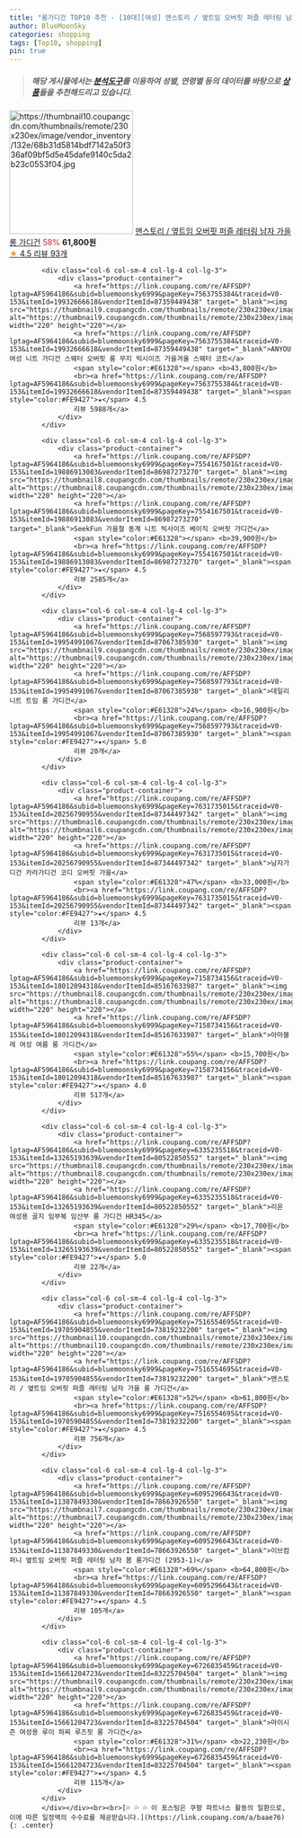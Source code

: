 ```yaml
---
title: "롱가디건 TOP10 추천 - [10대][여성] 맨스토리 / 옆트임 오버핏 퍼즐 레터링 남자 가을 롱 가디건"
author: BlueMoonSky
categories: shopping
tags: [Top10, shopping]
pin: true
---
```


> ##### 해당 게시물에서는 [**분석도구**](https://itemscout.io/)를 이용하여 **성별**, **연령별** 등의 데이터를 바탕으로 [**상품**](https://link.coupang.com/a/baae76)들을 추천해드리고 있습니다.
<div class="container"><div class="row">
            <div class="col-6 col-sm-4 col-lg-4 col-lg-3">
                <div class="product-container">
                    <a href="https://link.coupang.com/re/AFFSDP?lptag=AF5964186&subid=bluemoonsky6999&pageKey=7516554695&traceid=V0-153&itemId=19705904855&vendorItemId=73819232200" target="_blank"><img src="https://thumbnail10.coupangcdn.com/thumbnails/remote/230x230ex/image/vendor_inventory/132e/68b31d5814bdf7142a50f336af09bf5d5e45dafe9140c5da2b23c0553f04.jpg" alt="https://thumbnail10.coupangcdn.com/thumbnails/remote/230x230ex/image/vendor_inventory/132e/68b31d5814bdf7142a50f336af09bf5d5e45dafe9140c5da2b23c0553f04.jpg" width="220" height="220"></a>
                    <a href="https://link.coupang.com/re/AFFSDP?lptag=AF5964186&subid=bluemoonsky6999&pageKey=7516554695&traceid=V0-153&itemId=19705904855&vendorItemId=73819232200" target="_blank">맨스토리 / 옆트임 오버핏 퍼즐 레터링 남자 가을 롱 가디건</a>
                    <span style="color:#E61328">58%</span> <b>61,800원</b>
                    <br><a href="https://link.coupang.com/re/AFFSDP?lptag=AF5964186&subid=bluemoonsky6999&pageKey=7516554695&traceid=V0-153&itemId=19705904855&vendorItemId=73819232200" target="_blank"><span style="color:#FE9427">★</span> 4.5
                    리뷰 93개</a>
                </div>
            </div>
            
            <div class="col-6 col-sm-4 col-lg-4 col-lg-3">
                <div class="product-container">
                    <a href="https://link.coupang.com/re/AFFSDP?lptag=AF5964186&subid=bluemoonsky6999&pageKey=7563755384&traceid=V0-153&itemId=19932666618&vendorItemId=87359449438" target="_blank"><img src="https://thumbnail9.coupangcdn.com/thumbnails/remote/230x230ex/image/vendor_inventory/2ba7/eed11a03d983830c31d834405c57277cc016dc3b2b8dcd52a960fa0044ab.jpg" alt="https://thumbnail9.coupangcdn.com/thumbnails/remote/230x230ex/image/vendor_inventory/2ba7/eed11a03d983830c31d834405c57277cc016dc3b2b8dcd52a960fa0044ab.jpg" width="220" height="220"></a>
                    <a href="https://link.coupang.com/re/AFFSDP?lptag=AF5964186&subid=bluemoonsky6999&pageKey=7563755384&traceid=V0-153&itemId=19932666618&vendorItemId=87359449438" target="_blank">ANYOU 여성 니트 가디건 스웨터 오버핏 롱 무지 빅시이즈 가을겨울 스웨터 코트</a>
                    <span style="color:#E61328"></span> <b>43,800원</b>
                    <br><a href="https://link.coupang.com/re/AFFSDP?lptag=AF5964186&subid=bluemoonsky6999&pageKey=7563755384&traceid=V0-153&itemId=19932666618&vendorItemId=87359449438" target="_blank"><span style="color:#FE9427">★</span> 4.5
                    리뷰 5988개</a>
                </div>
            </div>
            
            <div class="col-6 col-sm-4 col-lg-4 col-lg-3">
                <div class="product-container">
                    <a href="https://link.coupang.com/re/AFFSDP?lptag=AF5964186&subid=bluemoonsky6999&pageKey=7554167501&traceid=V0-153&itemId=19886913083&vendorItemId=86987273270" target="_blank"><img src="https://thumbnail8.coupangcdn.com/thumbnails/remote/230x230ex/image/vendor_inventory/643f/7345a613557f2d74835c01df455f0fa8eba37c839792b28c154609694668.jpg" alt="https://thumbnail8.coupangcdn.com/thumbnails/remote/230x230ex/image/vendor_inventory/643f/7345a613557f2d74835c01df455f0fa8eba37c839792b28c154609694668.jpg" width="220" height="220"></a>
                    <a href="https://link.coupang.com/re/AFFSDP?lptag=AF5964186&subid=bluemoonsky6999&pageKey=7554167501&traceid=V0-153&itemId=19886913083&vendorItemId=86987273270" target="_blank">SeekFun 가을철 동계 니트 빅사이즈 베이직 오버핏 가디건</a>
                    <span style="color:#E61328"></span> <b>39,900원</b>
                    <br><a href="https://link.coupang.com/re/AFFSDP?lptag=AF5964186&subid=bluemoonsky6999&pageKey=7554167501&traceid=V0-153&itemId=19886913083&vendorItemId=86987273270" target="_blank"><span style="color:#FE9427">★</span> 4.5
                    리뷰 2585개</a>
                </div>
            </div>
            
            <div class="col-6 col-sm-4 col-lg-4 col-lg-3">
                <div class="product-container">
                    <a href="https://link.coupang.com/re/AFFSDP?lptag=AF5964186&subid=bluemoonsky6999&pageKey=7568597793&traceid=V0-153&itemId=19954991067&vendorItemId=87067385930" target="_blank"><img src="https://thumbnail9.coupangcdn.com/thumbnails/remote/230x230ex/image/vendor_inventory/f42d/9a8e775e59aca271a4dc96a0d91ede89ef4a4763c53873d8c71dca2248e2.jpg" alt="https://thumbnail9.coupangcdn.com/thumbnails/remote/230x230ex/image/vendor_inventory/f42d/9a8e775e59aca271a4dc96a0d91ede89ef4a4763c53873d8c71dca2248e2.jpg" width="220" height="220"></a>
                    <a href="https://link.coupang.com/re/AFFSDP?lptag=AF5964186&subid=bluemoonsky6999&pageKey=7568597793&traceid=V0-153&itemId=19954991067&vendorItemId=87067385930" target="_blank">데일리 니트 트임 롱 가디건</a>
                    <span style="color:#E61328">24%</span> <b>16,900원</b>
                    <br><a href="https://link.coupang.com/re/AFFSDP?lptag=AF5964186&subid=bluemoonsky6999&pageKey=7568597793&traceid=V0-153&itemId=19954991067&vendorItemId=87067385930" target="_blank"><span style="color:#FE9427">★</span> 5.0
                    리뷰 20개</a>
                </div>
            </div>
            
            <div class="col-6 col-sm-4 col-lg-4 col-lg-3">
                <div class="product-container">
                    <a href="https://link.coupang.com/re/AFFSDP?lptag=AF5964186&subid=bluemoonsky6999&pageKey=7631735015&traceid=V0-153&itemId=20256790955&vendorItemId=87344497342" target="_blank"><img src="https://thumbnail6.coupangcdn.com/thumbnails/remote/230x230ex/image/vendor_inventory/cd2b/c5ceff2c8cdab1b58d62276279fce73b91907245c7222590e4e336af5c77.png" alt="https://thumbnail6.coupangcdn.com/thumbnails/remote/230x230ex/image/vendor_inventory/cd2b/c5ceff2c8cdab1b58d62276279fce73b91907245c7222590e4e336af5c77.png" width="220" height="220"></a>
                    <a href="https://link.coupang.com/re/AFFSDP?lptag=AF5964186&subid=bluemoonsky6999&pageKey=7631735015&traceid=V0-153&itemId=20256790955&vendorItemId=87344497342" target="_blank">남자가디건 카라가디건 코디 오버핏 가을</a>
                    <span style="color:#E61328">47%</span> <b>33,000원</b>
                    <br><a href="https://link.coupang.com/re/AFFSDP?lptag=AF5964186&subid=bluemoonsky6999&pageKey=7631735015&traceid=V0-153&itemId=20256790955&vendorItemId=87344497342" target="_blank"><span style="color:#FE9427">★</span> 4.5
                    리뷰 13개</a>
                </div>
            </div>
            
            <div class="col-6 col-sm-4 col-lg-4 col-lg-3">
                <div class="product-container">
                    <a href="https://link.coupang.com/re/AFFSDP?lptag=AF5964186&subid=bluemoonsky6999&pageKey=7158734156&traceid=V0-153&itemId=18012094318&vendorItemId=85167633987" target="_blank"><img src="https://thumbnail8.coupangcdn.com/thumbnails/remote/230x230ex/image/vendor_inventory/b248/4af55ff9da192d5b8039c6e848d9f60202b42abcfed9014c64db4d6bdbee.jpg" alt="https://thumbnail8.coupangcdn.com/thumbnails/remote/230x230ex/image/vendor_inventory/b248/4af55ff9da192d5b8039c6e848d9f60202b42abcfed9014c64db4d6bdbee.jpg" width="220" height="220"></a>
                    <a href="https://link.coupang.com/re/AFFSDP?lptag=AF5964186&subid=bluemoonsky6999&pageKey=7158734156&traceid=V0-153&itemId=18012094318&vendorItemId=85167633987" target="_blank">아마블레 여성 여름 롱 가디건</a>
                    <span style="color:#E61328">55%</span> <b>15,700원</b>
                    <br><a href="https://link.coupang.com/re/AFFSDP?lptag=AF5964186&subid=bluemoonsky6999&pageKey=7158734156&traceid=V0-153&itemId=18012094318&vendorItemId=85167633987" target="_blank"><span style="color:#FE9427">★</span> 4.0
                    리뷰 517개</a>
                </div>
            </div>
            
            <div class="col-6 col-sm-4 col-lg-4 col-lg-3">
                <div class="product-container">
                    <a href="https://link.coupang.com/re/AFFSDP?lptag=AF5964186&subid=bluemoonsky6999&pageKey=6335235518&traceid=V0-153&itemId=13265193639&vendorItemId=80522850552" target="_blank"><img src="https://thumbnail8.coupangcdn.com/thumbnails/remote/230x230ex/image/rs_quotation_api/ubk3rve4/6824d7951f0648e5812ef30c3dde80ba.jpg" alt="https://thumbnail8.coupangcdn.com/thumbnails/remote/230x230ex/image/rs_quotation_api/ubk3rve4/6824d7951f0648e5812ef30c3dde80ba.jpg" width="220" height="220"></a>
                    <a href="https://link.coupang.com/re/AFFSDP?lptag=AF5964186&subid=bluemoonsky6999&pageKey=6335235518&traceid=V0-153&itemId=13265193639&vendorItemId=80522850552" target="_blank">리온 여성용 골지 임부복 임산부 롱 가디건 HR345</a>
                    <span style="color:#E61328">29%</span> <b>17,700원</b>
                    <br><a href="https://link.coupang.com/re/AFFSDP?lptag=AF5964186&subid=bluemoonsky6999&pageKey=6335235518&traceid=V0-153&itemId=13265193639&vendorItemId=80522850552" target="_blank"><span style="color:#FE9427">★</span> 5.0
                    리뷰 22개</a>
                </div>
            </div>
            
            <div class="col-6 col-sm-4 col-lg-4 col-lg-3">
                <div class="product-container">
                    <a href="https://link.coupang.com/re/AFFSDP?lptag=AF5964186&subid=bluemoonsky6999&pageKey=7516554695&traceid=V0-153&itemId=19705904855&vendorItemId=73819232200" target="_blank"><img src="https://thumbnail10.coupangcdn.com/thumbnails/remote/230x230ex/image/vendor_inventory/132e/68b31d5814bdf7142a50f336af09bf5d5e45dafe9140c5da2b23c0553f04.jpg" alt="https://thumbnail10.coupangcdn.com/thumbnails/remote/230x230ex/image/vendor_inventory/132e/68b31d5814bdf7142a50f336af09bf5d5e45dafe9140c5da2b23c0553f04.jpg" width="220" height="220"></a>
                    <a href="https://link.coupang.com/re/AFFSDP?lptag=AF5964186&subid=bluemoonsky6999&pageKey=7516554695&traceid=V0-153&itemId=19705904855&vendorItemId=73819232200" target="_blank">맨스토리 / 옆트임 오버핏 퍼즐 레터링 남자 가을 롱 가디건</a>
                    <span style="color:#E61328">52%</span> <b>61,800원</b>
                    <br><a href="https://link.coupang.com/re/AFFSDP?lptag=AF5964186&subid=bluemoonsky6999&pageKey=7516554695&traceid=V0-153&itemId=19705904855&vendorItemId=73819232200" target="_blank"><span style="color:#FE9427">★</span> 4.5
                    리뷰 756개</a>
                </div>
            </div>
            
            <div class="col-6 col-sm-4 col-lg-4 col-lg-3">
                <div class="product-container">
                    <a href="https://link.coupang.com/re/AFFSDP?lptag=AF5964186&subid=bluemoonsky6999&pageKey=6095296643&traceid=V0-153&itemId=11387849330&vendorItemId=78663926550" target="_blank"><img src="https://thumbnail7.coupangcdn.com/thumbnails/remote/230x230ex/image/vendor_inventory/dd48/ff5410846cd11de0ab4c884f082b73cfcbad3498c9c4905526915653fd10.png" alt="https://thumbnail7.coupangcdn.com/thumbnails/remote/230x230ex/image/vendor_inventory/dd48/ff5410846cd11de0ab4c884f082b73cfcbad3498c9c4905526915653fd10.png" width="220" height="220"></a>
                    <a href="https://link.coupang.com/re/AFFSDP?lptag=AF5964186&subid=bluemoonsky6999&pageKey=6095296643&traceid=V0-153&itemId=11387849330&vendorItemId=78663926550" target="_blank">이브컴퍼니 옆트임 오버핏 퍼즐 레터링 남자 봄 롱가디건 (2953-1)</a>
                    <span style="color:#E61328">69%</span> <b>64,800원</b>
                    <br><a href="https://link.coupang.com/re/AFFSDP?lptag=AF5964186&subid=bluemoonsky6999&pageKey=6095296643&traceid=V0-153&itemId=11387849330&vendorItemId=78663926550" target="_blank"><span style="color:#FE9427">★</span> 4.5
                    리뷰 105개</a>
                </div>
            </div>
            
            <div class="col-6 col-sm-4 col-lg-4 col-lg-3">
                <div class="product-container">
                    <a href="https://link.coupang.com/re/AFFSDP?lptag=AF5964186&subid=bluemoonsky6999&pageKey=6726835459&traceid=V0-153&itemId=15661204723&vendorItemId=83225704504" target="_blank"><img src="https://thumbnail9.coupangcdn.com/thumbnails/remote/230x230ex/image/vendor_inventory/38a0/30de9c462ab65d93b511ab4de005b2ca92c51bdd10257b820d8080cf6c0f.jpg" alt="https://thumbnail9.coupangcdn.com/thumbnails/remote/230x230ex/image/vendor_inventory/38a0/30de9c462ab65d93b511ab4de005b2ca92c51bdd10257b820d8080cf6c0f.jpg" width="220" height="220"></a>
                    <a href="https://link.coupang.com/re/AFFSDP?lptag=AF5964186&subid=bluemoonsky6999&pageKey=6726835459&traceid=V0-153&itemId=15661204723&vendorItemId=83225704504" target="_blank">마이시즌 여성용 루이 하찌 루즈핏 롱 가디건</a>
                    <span style="color:#E61328">31%</span> <b>22,230원</b>
                    <br><a href="https://link.coupang.com/re/AFFSDP?lptag=AF5964186&subid=bluemoonsky6999&pageKey=6726835459&traceid=V0-153&itemId=15661204723&vendorItemId=83225704504" target="_blank"><span style="color:#FE9427">★</span> 4.5
                    리뷰 115개</a>
                </div>
            </div>
            </div></div><br><br>[💦 💦 💦 이 포스팅은 쿠팡 파트너스 활동의 일환으로, 이에 따른 일정액의 수수료를 제공받습니다.](https://link.coupang.com/a/baae76){: .center}